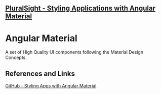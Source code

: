 [PluralSight - Styling Applications with Angular Material](https://app.pluralsight.com/library/courses/angular-material/table-of-contents)
---

# Angular Material

A set of High Quality UI components following the Material Design Concepts.

## References and Links
[GitHub - Styling Apps with Angular Material](https://github.com/ajtowf/styling-applications-with-angular-material)
